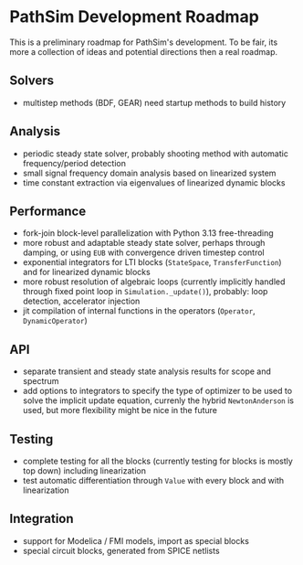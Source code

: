 # PathSim Development Roadmap

This is a preliminary roadmap for PathSim's development. To be fair, its more a collection of ideas and potential directions then a real roadmap.


## Solvers

- multistep methods (BDF, GEAR) need startup methods to build history


## Analysis

- periodic steady state solver, probably shooting method with automatic frequency/period detection
- small signal frequency domain analysis based on linearized system
- time constant extraction via eigenvalues of linearized dynamic blocks


## Performance

- fork-join block-level parallelization with Python 3.13 free-threading
- more robust and adaptable steady state solver, perhaps through damping, or using `EUB` with convergence driven timestep control
- exponential integrators for LTI blocks (`StateSpace`, `TransferFunction`) and for linearized dynamic blocks
- more robust resolution of algebraic loops (currently implicitly handled through fixed point loop in `Simulation._update()`), probably: loop detection, accelerator injection
- jit compilation of internal functions in the operators (`Operator`, `DynamicOperator`)


## API

- separate transient and steady state analysis results for scope and spectrum
- add options to integrators to specify the type of optimizer to be used to solve the implicit update equation, currenly the hybrid `NewtonAnderson` is used, but more flexibility might be nice in the future


## Testing

- complete testing for all the blocks (currently testing for blocks is mostly top down) including linearization
- test automatic differentiation through `Value` with every block and with linearization


## Integration

- support for Modelica / FMI models, import as special blocks
- special circuit blocks, generated from SPICE netlists